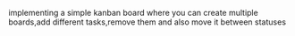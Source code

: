 implementing a simple kanban board where you can create multiple boards,add different tasks,remove them and also move it between statuses
